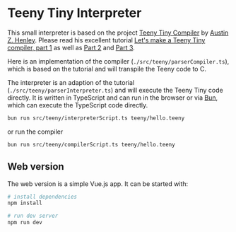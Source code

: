 # Teeny Tiny Interpreter

This small interpreter is based on the project [Teeny Tiny Compiler](https://github.com/AZHenley/teenytinycompiler) 
by [Austin Z. Henley](https://austinhenley.com). 
Please read his excellent tutorial [Let's make a Teeny Tiny compiler, part 1](https://austinhenley.com/blog/teenytinycompiler1.html) 
as well as [Part 2](https://austinhenley.com/blog/teenytinycompiler2.html) 
and [Part 3](https://austinhenley.com/blog/teenytinycompiler3.html).

Here is an implementation of the compiler (`./src/teeny/parserCompiler.ts`), 
which is based on the tutorial and will transpile the Teeny code to C.

The interpreter is an adaption of the tutorial (`./src/teeny/parserInterpreter.ts`) 
and will execute the Teeny Tiny code directly. It is written in TypeScript and can run in the browser 
or via [Bun](https://bun.sh), which can execute the TypeScript code directly.


```bash
bun run src/teeny/interpreterScript.ts teeny/hello.teeny 
```

or run the compiler

```bash
bun run src/teeny/compilerScript.ts teeny/hello.teeny 
```

## Web version

The web version is a simple Vue.js app. It can be started with:

```bash
# install dependencies
npm install

# run dev server
npm run dev
```